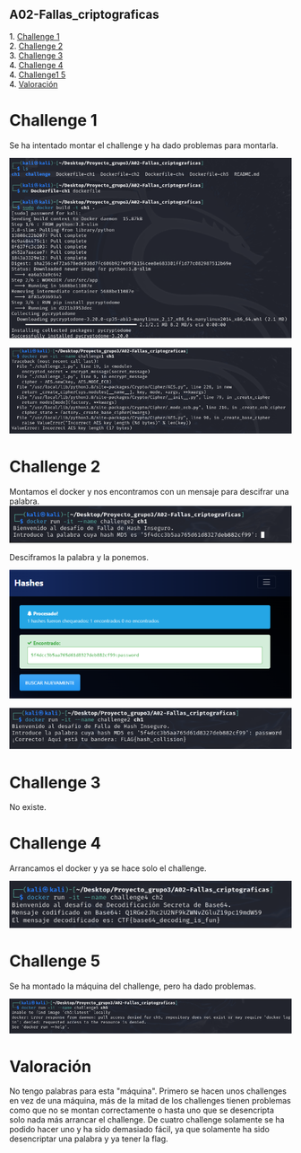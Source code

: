 ## A02-Fallas_criptograficas

<span style="color:black;">1. [ Challenge 1](#Challenge1)</span><br>
<span style="color:black;">2. [ Challenge 2](#Challenge2)</span><br>
<span style="color:black;">3. [ Challenge 3](#Challenge3)</span><br>
<span style="color:black;">4. [ Challenge 4](#Challenge4)</span><br>
<span style="color:black;">4. [ Challenge1 5](#Challenge5)</span><br>
<span style="color:black;">4. [ Valoración](#Valoracion)</span><br>

<h1 name="Challenge1">Challenge 1</h1> 

Se ha intentado montar el challenge y ha dado problemas para montarla.

![](https://github.com/Dani-ITB24/Proyecto-Final/blob/Grupo5(Eloi-Alan-Fernando-Jose-Zomeño)/Documentos/Grupo%203/A02-Fallas_criptograficas/Assets/maqu2Grupo3-1.png)

![](https://github.com/Dani-ITB24/Proyecto-Final/blob/Grupo5(Eloi-Alan-Fernando-Jose-Zomeño)/Documentos/Grupo%203/A02-Fallas_criptograficas/Assets/maqu2Grupo3-2.png)


<h1 name="Challenge2">Challenge 2</h1> 

Montamos el docker y nos encontramos con un mensaje para descifrar una palabra.
![](https://github.com/Dani-ITB24/Proyecto-Final/blob/Grupo5(Eloi-Alan-Fernando-Jose-Zomeño)/Documentos/Grupo%203/A02-Fallas_criptograficas/Assets/maqu2Grupo3-3.png)

Desciframos la palabra y la ponemos.

![](https://github.com/Dani-ITB24/Proyecto-Final/blob/Grupo5(Eloi-Alan-Fernando-Jose-Zomeño)/Documentos/Grupo%203/A02-Fallas_criptograficas/Assets/maqu2Grupo3-4.png)

![](https://github.com/Dani-ITB24/Proyecto-Final/blob/Grupo5(Eloi-Alan-Fernando-Jose-Zomeño)/Documentos/Grupo%203/A02-Fallas_criptograficas/Assets/maqu2Grupo3-5.png)


<h1 name="Challenge3">Challenge 3</h1> 

No existe.

<h1 name="Challenge4">Challenge 4</h1> 

Arrancamos el docker y ya se hace solo el challenge.

![](https://github.com/Dani-ITB24/Proyecto-Final/blob/Grupo5(Eloi-Alan-Fernando-Jose-Zomeño)/Documentos/Grupo%203/A02-Fallas_criptograficas/Assets/maqu2Grupo3-6.png)


<h1 name="Challenge5">Challenge 5</h1> 

Se ha montado la máquina del challenge, pero ha dado problemas.

![](https://github.com/Dani-ITB24/Proyecto-Final/blob/Grupo5(Eloi-Alan-Fernando-Jose-Zomeño)/Documentos/Grupo%203/A02-Fallas_criptograficas/Assets/maqu2Grupo3-7.png)


<h1 name="Valoracion">Valoración</h1>

No tengo palabras para esta "máquina". Primero se hacen unos challenges en vez de una máquina, más de la mitad de los challenges tienen problemas como que no se montan correctamente o hasta uno que se desencripta solo nada más arrancar el challenge. De cuatro challenge solamente se ha podido hacer uno y ha sido demasiado fácil, ya que solamente ha sido desencriptar una palabra y ya tener la flag.
